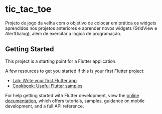 # tic_tac_toe

Projeto de jogo da velha com o objetivo de colocar em prática os widgets aprendidos nos projetos anteriores e aprender novos widgets (GridView e AlertDialog), além de exercitar a lógica de programação.

## Getting Started

This project is a starting point for a Flutter application.

A few resources to get you started if this is your first Flutter project:

- [Lab: Write your first Flutter app](https://docs.flutter.dev/get-started/codelab)
- [Cookbook: Useful Flutter samples](https://docs.flutter.dev/cookbook)

For help getting started with Flutter development, view the
[online documentation](https://docs.flutter.dev/), which offers tutorials,
samples, guidance on mobile development, and a full API reference.

